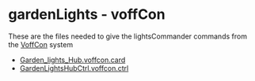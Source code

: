 # gardenLights - voffCon
These are the files needed to give the lightsCommander commands from the [VoffCon] system

 - [Garden_lights_Hub.voffcon.card](./Garden_lights_Hub.voffcon.card)
 - [GardenLightsHubCtrl.voffcon.ctrl](./GardenLightsHubCtrl.voffcon.ctrl)

[VoffCon]: http://voffcon.com/
